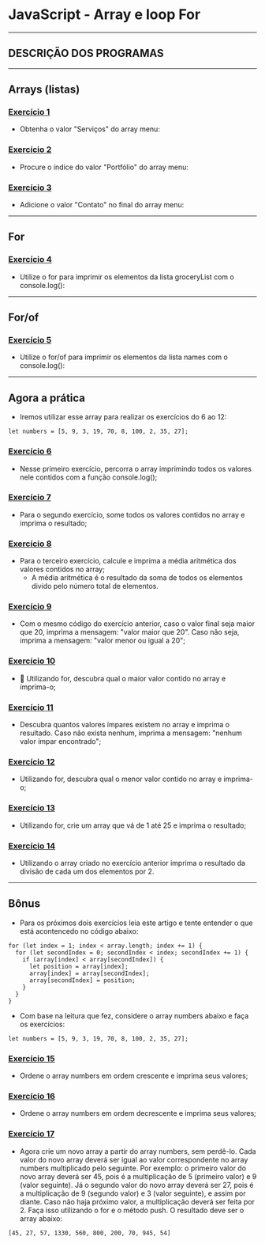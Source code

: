 # JavaScript - Array e loop For

---

## DESCRIÇÃO DOS PROGRAMAS

--- 

## Arrays (listas)

### [Exercício 1](./exercicio1.js)

- Obtenha o valor "Serviços" do array menu:

### [Exercício 2](./exercicio2.js)

- Procure o índice do valor "Portfólio" do array menu:

### [Exercício 3](./exercicio3.js)

- Adicione o valor "Contato" no final do array menu:

---

## For

### [Exercício 4](./exercicio4.js)

- Utilize o for para imprimir os elementos da lista groceryList com o console.log():

---

## For/of

### [Exercício 5](./exercicio5.js)

- Utilize o for/of para imprimir os elementos da lista names com o console.log():

---

## Agora a prática

- Iremos utilizar esse array para realizar os exercícios do 6 ao 12:

```
let numbers = [5, 9, 3, 19, 70, 8, 100, 2, 35, 27];
```

### [Exercício 6](./exercicio6.js)

- Nesse primeiro exercício, percorra o array imprimindo todos os valores nele contidos com a função console.log();

### [Exercício 7](./exercicio7.js)

- Para o segundo exercício, some todos os valores contidos no array e imprima o resultado;

### [Exercício 8](./exercicio8.js)

- Para o terceiro exercício, calcule e imprima a média aritmética dos valores contidos no array;
    - A média aritmética é o resultado da soma de todos os elementos divido pelo número total de elementos.

### [Exercício 9](./exercicio9.js)

- Com o mesmo código do exercício anterior, caso o valor final seja maior que 20, imprima a mensagem: "valor maior que 20". Caso não seja, imprima a mensagem: "valor menor ou igual a 20";

### [Exercício 10](./exercicio10.js)

- 🚀 Utilizando for, descubra qual o maior valor contido no array e imprima-o;

### [Exercício 11](./exercicio11.js)

- Descubra quantos valores ímpares existem no array e imprima o resultado. Caso não exista nenhum, imprima a mensagem: "nenhum valor ímpar encontrado";

### [Exercício 12](./exercicio12.js)

- Utilizando for, descubra qual o menor valor contido no array e imprima-o;

### [Exercício 13](./exercicio13.js)

- Utilizando for, crie um array que vá de 1 até 25 e imprima o resultado;

### [Exercício 14](./exercicio14.js)

- Utilizando o array criado no exercício anterior imprima o resultado da divisão de cada um dos elementos por 2.

---

## Bônus

- Para os próximos dois exercícios leia este artigo e tente entender o que está acontencedo no código abaixo:

```
for (let index = 1; index < array.length; index += 1) {
  for (let secondIndex = 0; secondIndex < index; secondIndex += 1) {
    if (array[index] < array[secondIndex]) {
      let position = array[index];
      array[index] = array[secondIndex];
      array[secondIndex] = position;
    }
  }
}
```

- Com base na leitura que fez, considere o array numbers abaixo e faça os exercícios:
```
let numbers = [5, 9, 3, 19, 70, 8, 100, 2, 35, 27];
```

### [Exercício 15](./exercicio15.js)

- Ordene o array numbers em ordem crescente e imprima seus valores;

### [Exercício 16](./exercicio16.js)

- Ordene o array numbers em ordem decrescente e imprima seus valores;

### [Exercício 17](./exercicio17.js)

- Agora crie um novo array a partir do array numbers, sem perdê-lo. Cada valor do novo array deverá ser igual ao valor correspondente no array numbers multiplicado pelo seguinte. Por exemplo: o primeiro valor do novo array deverá ser 45, pois é a multiplicação de 5 (primeiro valor) e 9 (valor seguinte). Já o segundo valor do novo array deverá ser 27, pois é a multiplicação de 9 (segundo valor) e 3 (valor seguinte), e assim por diante. Caso não haja próximo valor, a multiplicação deverá ser feita por 2. Faça isso utilizando o for e o método push. O resultado deve ser o array abaixo:

```
[45, 27, 57, 1330, 560, 800, 200, 70, 945, 54]
```
